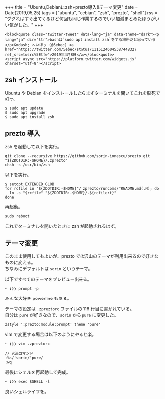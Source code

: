 +++
title = "Ubuntu,Debianにzsh+prezto導入&テーマ変更"
date = Date(2019,05,25)
tags = ["ubuntu", "debian", "zsh", "prezto", "shell"]
rss = "ググればすぐ出てくるけど何回も同じ作業するのでいい加減まとめたほうがいい気がした。"
+++

~~~
<blockquote class="twitter-tweet" data-lang="ja" data-theme="dark"><p lang="ja" dir="ltr">bashは`sudo apt install zsh`をする場所だと思っている</p>&mdash; へいほぅ (@5ebec) <a href="https://twitter.com/5ebec/status/1115124604538744832?ref_src=twsrc%5Etfw">2019年4月8日</a></blockquote>
<script async src="https://platform.twitter.com/widgets.js" charset="utf-8"></script>
~~~

## zsh インストール
Ubuntu や Debian をインストールしたらまずターミナルを開いてこれを脳死で打つ。

```shell
$ sudo apt update
$ sudo apt upgrade
$ sudo apt install zsh
```

## prezto 導入
zsh を起動して以下を実行。

```shell
git clone --recursive https://github.com/sorin-ionescu/prezto.git "${ZDOTDIR:-$HOME}/.zprezto"
chsh -s /usr/bin/zsh
```

以下を実行。

```shell
$ setopt EXTENDED_GLOB  
for rcfile in "${ZDOTDIR:-$HOME}"/.zprezto/runcoms/^README.md(.N); do  
  ln -s "$rcfile" "${ZDOTDIR:-$HOME}/.${rcfile:t}"  
done
```

再起動。

```shell
sudo reboot
```

これでターミナルを開いたときに zsh が起動されるはず。

## テーマ変更
このまま使用してもよいが、prezto では沢山のテーマが利用出来るので好きなものに変える。  
ちなみにデフォルトは `sorin` というテーマ。

以下ですべてのテーマをプレビュー出来る。

```shell
~ ❯❯❯ prompt -p
```

みんな大好き powerline もある。

テーマの設定は `.zpreztorc` ファイルの 116 行目に書かれている。  
自分は `pure` が好きなので、`sorin` から `pure` に変更した。

```vim
zstyle ':prezto:module:prompt' theme 'pure'
```
vim で変更する場合は以下のようにやると楽。

```shell
~ ❯❯❯ vim .zpreztorc
```
```
// vimコマンド
:%s/'sorin/'pure/
:wq
```


最後にシェルを再起動して完成。

```shell
~ ❯❯❯ exec $SHELL -l
```

良いシェルライフを。

